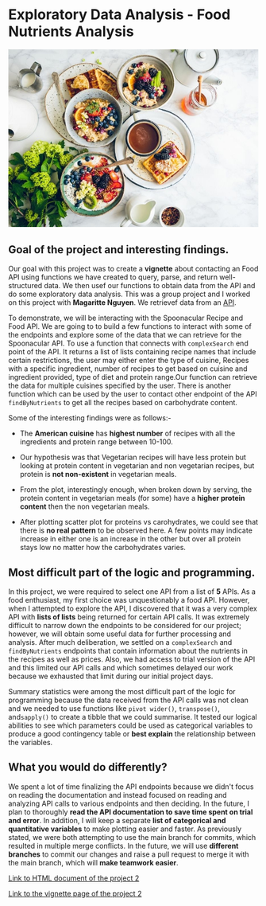 # Exploratory Data Analysis - Food Nutrients Analysis

![Food API Analysis](/docs/assets/img/food-API.jpg)

## Goal of the project and interesting findings.

Our goal with this project was to create a **vignette** about contacting an Food API using functions we have created to 
query, parse, and return well-structured data. We then usef our functions to obtain data from the API and do some exploratory data analysis. This was a group project
and I worked on this project with **Magaritte Nguyen**. We retrievef data from an [API](https://spoonacular.com/food-api/docs). 

To demonstrate, we will be interacting with the Spoonacular Recipe and Food API. We are going to to build a few functions to interact with some of the endpoints and explore some of the data that we can retrieve for the Spoonacular API. To use a function that connects with `complexSearch` end point of the API. It returns a list of lists containing recipe names that include certain restrictions, the user may either enter the type of cuisine, Recipes with a specific ingredient, number of recipes to get based on cuisine and ingredient provided, type of diet and protein range.Our function can retrieve the data for multiple cuisines specified by the user. There is another function which can be used by the user to contact other endpoint of the API `findByNutrients` to get all the recipes based on carbohydrate content.

Some of the interesting findings were as follows:-
  - The **American cuisine** has **highest number** of recipes with all the ingredients and protein range between 10-100. 
  
  - Our hypothesis was that Vegetarian recipes will have less protein but looking at protein content in vegetarian and non vegetarian recipes, but protein is **not non-existent** in vegetarian meals.
  
  - From the plot, interestingly enough, when broken down by serving, the protein content in vegetarian meals (for some) have a **higher protein content** then the non vegetarian meals.
  
  - After plotting scatter plot for proteins vs carohydrates, we could see that there is **no real pattern** to be observed here. A few points may indicate increase in either one is an increase in the other but over all protein stays low no matter how the carbohydrates varies. 
  
## Most difficult part of the logic and programming.

In this project, we were required to select one API from a list of **5** APIs. As a food enthusiast, my first choice was unquestionably a food API. However, when I 
attempted to explore the API, I discovered that it was a very complex API with **lists of lists** being returned for certain API calls. It was extremely difficult to
narrow down the endpoints to be considered for our project; however, we will obtain some useful data for further processing and analysis. After much deliberation, 
we settled on a `complexSearch` and `findByNutrients` endpoints that contain information about the nutrients in the recipes as well as prices. Also, we had access to
trial version of the API and this limited our API calls and which sometimes delayed our work because we exhausted that limit during our initial project days. 

Summary statistics were among the most difficult part of the logic for programming because the data received from the API calls was not clean and we needed to use 
functions like `pivot wider()`, `transpose()`, and`sapply()` to create a tibble that we could summarise. It tested our logical abilities to see which parameters 
could be used as categorical variables to produce a good contingency table or **best explain** the relationship between the variables.

## What you would do differently?

We spent a lot of time finalizing the API endpoints because we didn't focus on reading the documentation and instead focused on reading and analyzing API calls to various endpoints and then deciding. In the future, I plan to thoroughly **read the API documentation to save time spent on trial and error**. In addition, I will keep a separate **list of categorical and quantitative variables** to make plotting easier and faster. As previously stated, we were both attempting to use the main branch for commits, which resulted in multiple merge conflicts. In the future, we will use **different branches** to commit our changes and raise a pull request to merge it with the main branch, which will **make teamwork easier**.

[Link to HTML document of the project 2]()

[Link to the vignette page of the project 2](https://pages.github.ncsu.edu/sdharma2/ST558_Project_2_C/)
